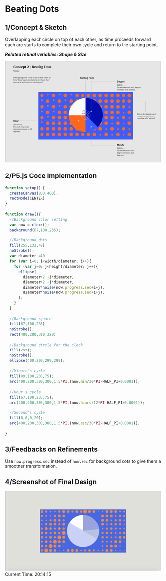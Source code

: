 # Beating Dots

## 1/Concept & Sketch

Overlapping each circle on top of each other, as time proceeds forward each arc starts to complete their own cycle and return to the starting point.

***Related retinal variables: Shape & Size***

![](BeatingDotsSketch.jpg)


## 2/P5.js Code Implementation

```Javascript
function setup() { 
  createCanvas(800,400);
  rectMode(CENTER)
} 

function draw(){
  //Background color setting
  var now = clock();
  background(67,100,235);
  
  //Background dots
  fill(255,132,49)
  noStroke();
  var diameter =40
  for (var i=0; i<width/diameter; i++){
    for (var j=0; j<height/diameter; j++){
      ellipse(
        diameter/2 +i*diameter,
        diameter/2 +j*diameter,
        diameter*noise(now.progress.sec+i+j),
        diameter*noise(now.progress.sec+i+j),
      );
    }
  }
  
  //Background square
  fill(67,100,235)
  noStroke();
  rect(400,200,320,320)
  
  //Background circle for the clock
  fill(255);
  noStroke();
  ellipse(400,200,299,299);
  
  //Minute's cycle
  fill(89,100,235,75);
  arc(400,200,300,300,1.5*PI,(now.min/30*PI-HALF_PI+0.0001));

  //Hour's cycle
  fill(67,100,235,75);
  arc(400,200,300,300,1.5*PI,(now.hours/12*PI-HALF_PI+0.0001)); 

  //Second's cycle  
  fill(0,0,0,20);
  arc(400,200,300,300,1.5*PI,(now.sec/30*PI-HALF_PI+0.0001));
  
}

```
## 3/Feedbacks on Refinements
Use `now.progress.sec` instead of `now.sec` for background dots to give them a smoother transformation.

## 4/Screenshot of Final Design
![](ScreenShotBeatingDots.jpg)
Current Time: 20:14:15
